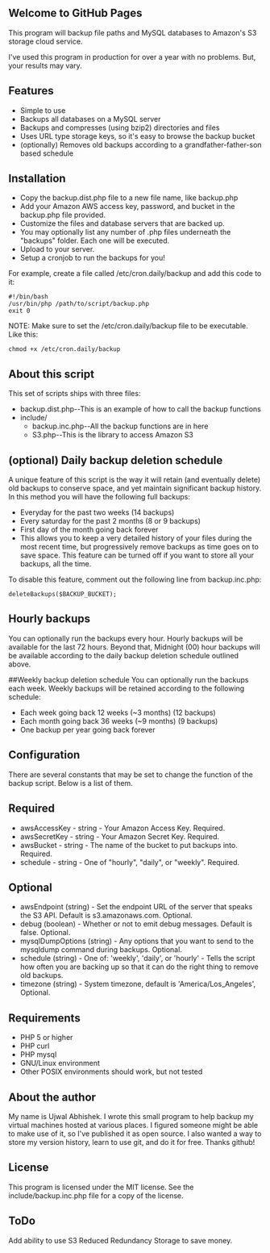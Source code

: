 ## Welcome to GitHub Pages

This program will backup file paths and MySQL databases to Amazon's S3 storage cloud service.

I've used this program in production for over a year with no problems. But, your results may vary.

## Features
- Simple to use
- Backups all databases on a MySQL server
- Backups and compresses (using bzip2) directories and files
- Uses URL type storage keys, so it's easy to browse the backup bucket
- (optionally) Removes old backups according to a grandfather-father-son based schedule

## Installation
- Copy the backup.dist.php file to a new file name, like backup.php
- Add your Amazon AWS access key, password, and bucket in the backup.php file provided.
- Customize the files and database servers that are backed up.
- You may optionally list any number of .php files underneath the "backups" folder. Each one will be executed.
- Upload to your server.
- Setup a cronjob to run the backups for you!

For example, create a file called /etc/cron.daily/backup and add this code to it:
```
#!/bin/bash
/usr/bin/php /path/to/script/backup.php    
exit 0
```
NOTE: Make sure to set the /etc/cron.daily/backup file to be executable. Like this:
```
chmod +x /etc/cron.daily/backup
```
## About this script
This set of scripts ships with three files:

- backup.dist.php--This is an example of how to call the backup functions
- include/
    - backup.inc.php--All the backup functions are in here
    - S3.php--This is the library to access Amazon S3
 
## (optional) Daily backup deletion schedule
A unique feature of this script is the way it will retain (and eventually delete) old backups to conserve space, and yet maintain significant backup history. In this method you will have the following full backups:

- Everyday for the past two weeks (14 backups)
- Every saturday for the past 2 months (8 or 9 backups)
- First day of the month going back forever
- This allows you to keep a very detailed history of your files during the most recent time, but progressively remove backups as time goes on to save space. This feature can be turned off if you want to store all your backups, all the time.

To disable this feature, comment out the following line from backup.inc.php:
```
deleteBackups($BACKUP_BUCKET);
```
## Hourly backups
You can optionally run the backups every hour. Hourly backups will be available for the last 72 hours. Beyond that, Midnight (00) hour backups will be available according to the daily backup deletion schedule outlined above.

##Weekly backup deletion schedule
You can optionally run the backups each week. Weekly backups will be retained according to the following schedule:

- Each week going back 12 weeks (~3 months) (12 backups)
- Each month going back 36 weeks (~9 months) (9 backups)
- One backup per year going back forever

## Configuration
There are several constants that may be set to change the function of the backup script. Below is a list of them.

## Required
- awsAccessKey - string - Your Amazon Access Key. Required.
- awsSecretKey - string - Your Amazon Secret Key. Required.
- awsBucket - string - The name of the bucket to put backups into. Required.
- schedule - string - One of "hourly", "daily", or "weekly". Required.
 
## Optional
- awsEndpoint (string) - Set the endpoint URL of the server that speaks the S3 API. Default is s3.amazonaws.com. Optional.
- debug (boolean) - Whether or not to emit debug messages. Default is false. Optional.
- mysqlDumpOptions (string) - Any options that you want to send to the mysqldump command during backups. Optional.
- schedule (string) - One of: 'weekly', 'daily', or 'hourly' - Tells the script how often you are backing up so that it can do the right thing to remove old backups.
- timezone (string) - System timezone, default is 'America/Los_Angeles', Optional.
 
## Requirements
- PHP 5 or higher
- PHP curl
- PHP mysql
- GNU/Linux environment
- Other POSIX environments should work, but not tested
 
## About the author
My name is Ujwal Abhishek. I wrote this small program to help backup my virtual machines hosted at various places. I figured someone might be able to make use of it, so I've published it as open source. I also wanted a way to store my version history, learn to use git, and do it for free. Thanks github!

## License
This program is licensed under the MIT license. See the include/backup.inc.php file for a copy of the license.

## ToDo
Add ability to use S3 Reduced Redundancy Storage to save money.